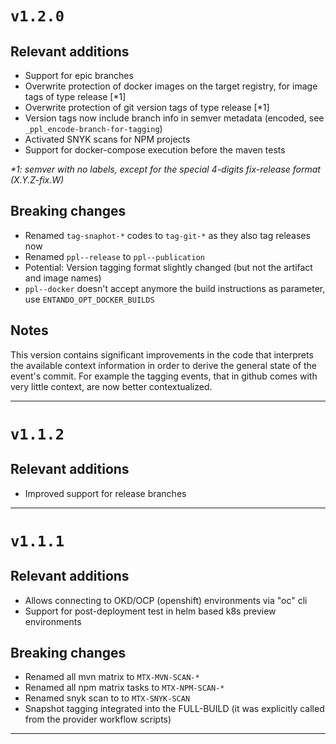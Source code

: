 # `v1.2.0`

## Relevant additions

- Support for epic branches
- Overwrite protection of docker images on the target registry, for image tags of type release \[*1\]
- Overwrite protection of git version tags of type release \[*1\]
- Version tags now include branch info in semver metadata (encoded, see `_ppl_encode-branch-for-tagging`)
- Activated SNYK scans for NPM projects
- Support for docker-compose execution before the maven tests

_*1: semver with no labels, except for the special 4-digits fix-release format (X.Y.Z-fix.W)_


## Breaking changes

- Renamed `tag-snaphot-*` codes to `tag-git-*` as they also tag releases now
- Renamed `ppl--release` to `ppl--publication`
- Potential: Version tagging format slightly changed (but not the artifact and image names)
- `ppl--docker` doesn't accept anymore the build instructions as parameter, use `ENTANDO_OPT_DOCKER_BUILDS`

## Notes

This version contains significant improvements in the code that interprets the available
context information in order to derive the general state of the event's commit. For example
the tagging events, that in github comes with very little context, are now better contextualized.

---

# `v1.1.2`

## Relevant additions

- Improved support for release branches

---

# `v1.1.1`

## Relevant additions

- Allows connecting to OKD/OCP (openshift) environments via "oc" cli
- Support for post-deployment test in helm based k8s preview environments

## Breaking changes

- Renamed all mvn matrix to `MTX-MVN-SCAN-*`
- Renamed all npm matrix tasks to `MTX-NPM-SCAN-*`
- Renamed snyk scan to to `MTX-SNYK-SCAN`
- Snapshot tagging integrated into the FULL-BUILD (it was explicitly called from the provider workflow scripts)

---
